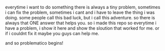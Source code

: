 everytime i want to do something there is always a tiny problem, sometimes i can fix the problem, sometimes i cant and i have to leave the thing i was doing. some people call this bad luck, but i call this adventure.
so there is always that ONE answer that helps you. so i made this repo so everytime i have a problem, i show it here and show the sloution that worked for me.
or if i couldnt fix it maybe you guys can help me.

and so problematico begins!
